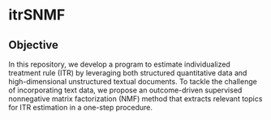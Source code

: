 # itrSNMF

## Objective
In this repository, we develop a program to estimate individualized treatment rule (ITR) by
leveraging both structured quantitative data and high-dimensional unstructured textual documents. 
To tackle the challenge of incorporating text data, we propose an outcome-driven supervised nonnegative
matrix factorization (NMF) method that extracts relevant topics for ITR estimation in a one-step procedure. 


